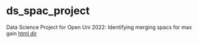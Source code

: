 # ds_spac_project
Data Science Project for Open Uni 2022: Identifying merging spacs for max gain
[html dir](merged_spac_html/)
